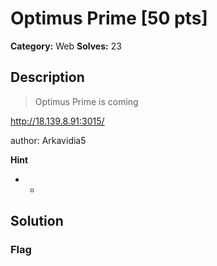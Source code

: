 # Optimus Prime [50 pts]

**Category:** Web
**Solves:** 23

## Description
>Optimus Prime is coming

http://18.139.8.91:3015/

author: Arkavidia5

**Hint**
* -

## Solution

### Flag

